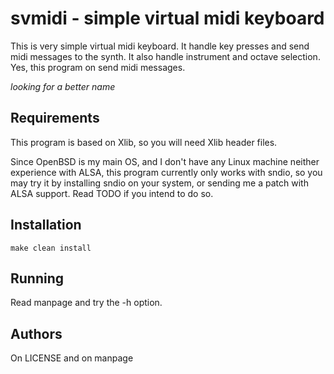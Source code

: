 svmidi - simple virtual midi keyboard
=====================================
This is very simple virtual midi keyboard. It handle key presses and send 
midi messages to the synth. It also handle instrument and octave selection.
Yes, this program on send midi messages.

*looking for a better name*

Requirements
------------
This program is based on Xlib, so you will need Xlib header files.

Since OpenBSD is my main OS, and I don't have any Linux machine neither
experience with ALSA, this program currently only works with sndio, so you
may try it by installing sndio on your system, or sending me a patch with 
ALSA support. Read TODO if you intend to do so.

Installation
------------

    make clean install

Running
-------

Read manpage and try the -h option.

Authors
-------
On LICENSE and on manpage
